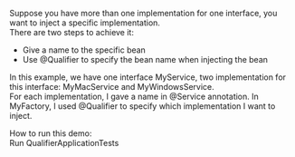 Suppose you have more than one implementation for one interface, you want to inject a specific implementation. </br>
There are two steps to achieve it:
 - Give a name to the specific bean
 - Use @Qualifier to specify the bean name when injecting the bean

In this example, we have one interface MyService, two implementation for this interface: MyMacService and MyWindowsService. </br>
For each implementation, I gave a name in @Service annotation.
In MyFactory, I used @Qualifier to specify which implementation I want to inject. </br>

How to run this demo: </br>
 Run QualifierApplicationTests